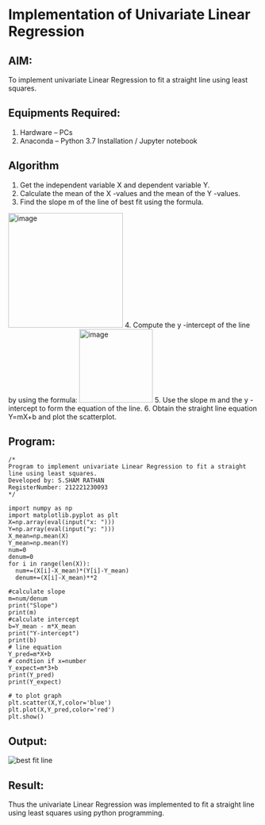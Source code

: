 # Implementation of Univariate Linear Regression
## AIM:
To implement univariate Linear Regression to fit a straight line using least squares.

## Equipments Required:
1. Hardware – PCs
2. Anaconda – Python 3.7 Installation / Jupyter notebook

## Algorithm
1. Get the independent variable X and dependent variable Y.
2. Calculate the mean of the X -values and the mean of the Y -values.
3. Find the slope m of the line of best fit using the formula. 
<img width="231" alt="image" src="https://user-images.githubusercontent.com/93026020/192078527-b3b5ee3e-992f-46c4-865b-3b7ce4ac54ad.png">
4. Compute the y -intercept of the line by using the formula:
<img width="148" alt="image" src="https://user-images.githubusercontent.com/93026020/192078545-79d70b90-7e9d-4b85-9f8b-9d7548a4c5a4.png">
5. Use the slope m and the y -intercept to form the equation of the line.
6. Obtain the straight line equation Y=mX+b and plot the scatterplot.

## Program:
```
/*
Program to implement univariate Linear Regression to fit a straight line using least squares.
Developed by: S.SHAM RATHAN
RegisterNumber: 212221230093
*/

import numpy as np
import matplotlib.pyplot as plt
X=np.array(eval(input("x: ")))
Y=np.array(eval(input("y: ")))
X_mean=np.mean(X)
Y_mean=np.mean(Y)
num=0
denum=0
for i in range(len(X)):
  num+=(X[i]-X_mean)*(Y[i]-Y_mean)
  denum+=(X[i]-X_mean)**2

#calculate slope
m=num/denum
print("Slope")
print(m)
#calculate intercept
b=Y_mean - m*X_mean
print("Y-intercept")
print(b)
# line equation
Y_pred=m*X+b
# condtion if x=number 
Y_expect=m*3+b
print(Y_pred)
print(Y_expect)

# to plot graph
plt.scatter(X,Y,color='blue')
plt.plot(X,Y_pred,color='red') 
plt.show() 

```

## Output:
![best fit line](sam.png)


## Result:
Thus the univariate Linear Regression was implemented to fit a straight line using least squares using python programming.
